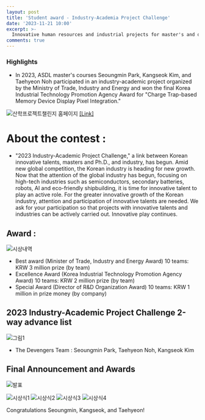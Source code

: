 ```yaml
---
layout: post
title: 'Student award - Industry-Academia Project Challenge'
date: '2023-11-21 10:00'
excerpt: >-
  Innovative human resources and industrial projects for master's and doctorate degrees
comments: true
---
```


### Highlights
- In 2023, ASDL master's courses Seoungmin Park, Kangseok Kim, and Taehyeon Noh participated in an industry-academic project organized by the Ministry of Trade, Industry and Energy and won the final Korea Industrial Technology Promotion Agency Award for "Charge Trap-based Memory Device Display Pixel Integration."

![산학프로젝트챌린지 홈페이지](https://github.com/yh2424/yh2424.github.io/assets/80964488/991c7a3b-3609-43d4-80a7-4ffa1a7a2a5e)
[[Link]](https://co-pl.kr/)

# About the contest : 
- "2023 Industry-Academic Project Challenge," a link between Korean innovative talents, masters and Ph.D., and industry, has begun.
Amid new global competition, the Korean industry is heading for new growth.
Now that the attention of the global industry has begun, focusing on high-tech industries such as semiconductors, secondary batteries, robots, AI and eco-friendly shipbuilding, it is time for innovative talent to play an active role.
For the greater innovative growth of the Korean industry, attention and participation of innovative talents are needed.
We ask for your participation so that projects with innovative talents and industries can be actively carried out.
Innovative play continues.

## Award :
![시상내역](https://github.com/yh2424/yh2424.github.io/assets/80964488/6f001678-6c9b-46c2-8d61-d31441e109ac)
- Best award (Minister of Trade, Industry and Energy Award) 10 teams: KRW 3 million prize (by team)
- Excellence Award (Korea Industrial Technology Promotion Agency Award) 10 teams: KRW 2 million prize (by team)
- Special Award (Director of R&D Organization Award) 10 teams: KRW 1 million in prize money (by company)

## 2023 Industry-Academic Project Challenge 2-way advance list
![그림1](https://github.com/yh2424/yh2424.github.io/assets/80964488/db1ec904-deba-493b-8d8d-ea15deb55ff6)
- The Devengers Team : Seoungmin Park, Taehyeon Noh, Kangseok Kim

## Final Announcement and Awards
![발표](https://github.com/yh2424/yh2424.github.io/assets/80964488/da848e59-486f-48c4-ac68-8bf1c63ad134)

![시상식1](https://github.com/yh2424/yh2424.github.io/assets/80964488/efffbb6e-6ad9-4f40-a9c6-cf23e309d0f9)
![시상식2](https://github.com/yh2424/yh2424.github.io/assets/80964488/1cdc7126-22fc-47a4-8fc2-da39f4adc8f9)
![시상식3](https://github.com/yh2424/yh2424.github.io/assets/80964488/1a4e6c25-e774-4c43-a2ce-7fa2d6b4db59)
![시상식4](https://github.com/yh2424/yh2424.github.io/assets/80964488/8ff75354-3910-4167-8817-75a19d6dfcdd)

Congratulations Seoungmin, Kangseok, and Taehyeon!
